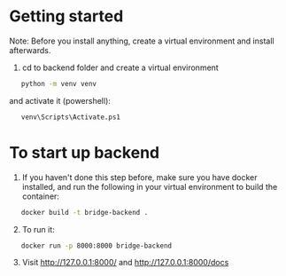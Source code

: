 # Getting started #
Note: Before you install anything, create a virtual environment and install afterwards.
1. cd to backend folder and create a virtual environment
```bash
   python -m venv venv
```
and activate it (powershell):
```bash
   venv\Scripts\Activate.ps1
```

# To start up backend #
1. If you haven't done this step before, make sure you have docker installed, and run the following in your virtual environment to build the container:
```bash
   docker build -t bridge-backend .
```

2. To run it: 
```bash
   docker run -p 8000:8000 bridge-backend
```

3. Visit http://127.0.0.1:8000/ and http://127.0.0.1:8000/docs
